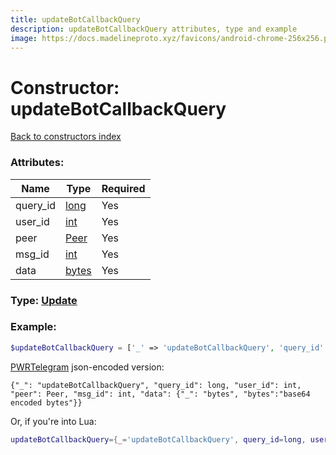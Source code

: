 ```yaml
---
title: updateBotCallbackQuery
description: updateBotCallbackQuery attributes, type and example
image: https://docs.madelineproto.xyz/favicons/android-chrome-256x256.png
---
```

# Constructor: updateBotCallbackQuery  
[Back to constructors index](index.md)



### Attributes:

| Name     |    Type       | Required |
|----------|---------------|----------|
|query\_id|[long](../types/long.md) | Yes|
|user\_id|[int](../types/int.md) | Yes|
|peer|[Peer](../types/Peer.md) | Yes|
|msg\_id|[int](../types/int.md) | Yes|
|data|[bytes](../types/bytes.md) | Yes|



### Type: [Update](../types/Update.md)


### Example:

```php
$updateBotCallbackQuery = ['_' => 'updateBotCallbackQuery', 'query_id' => long, 'user_id' => int, 'peer' => Peer, 'msg_id' => int, 'data' => 'bytes'];
```  

[PWRTelegram](https://pwrtelegram.xyz) json-encoded version:

```
{"_": "updateBotCallbackQuery", "query_id": long, "user_id": int, "peer": Peer, "msg_id": int, "data": {"_": "bytes", "bytes":"base64 encoded bytes"}}
```


Or, if you're into Lua:

```lua
updateBotCallbackQuery={_='updateBotCallbackQuery', query_id=long, user_id=int, peer=Peer, msg_id=int, data='bytes'}

```


